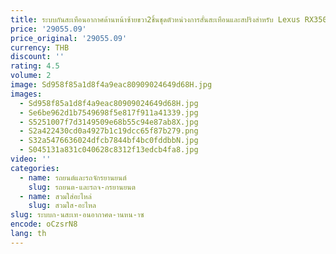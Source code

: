 ```yaml
---
title: ระบบกันสะเทือนอากาศด้านหน้าซ้ายขวา2ชิ้นชุดตัวหน่วงการสั่นสะเทือนและสปริงสำหรับ Lexus RX350 RX450H 2009-2015 48020/48010-48070
price: '29055.09'
price_original: '29055.09'
currency: THB
discount: ''
rating: 4.5
volume: 2
image: Sd958f85a1d8f4a9eac80909024649d68H.jpg
images:
  - Sd958f85a1d8f4a9eac80909024649d68H.jpg
  - Se6be962d1b7549698f5e817f911a41339.jpg
  - S5251007f7d3149509e68b55c94e87ab8X.jpg
  - S2a422430cd0a4927b1c19dcc65f87b279.png
  - S32a5476636024dfcb7844bf4bc0fddbbN.jpg
  - S045131a831c040628c8312f13edcb4fa8.jpg
video: ''
categories:
  - name: รถยนต์และรถจักรยานยนต์
    slug: รถยนต-และรถจ-กรยานยนต
  - name: สวมใส่อะไหล่
    slug: สวมใส-อะไหล
slug: ระบบก-นสะเท-อนอากาศด-านหน-าซ
encode: oCzsrN8
lang: th
---
```

  